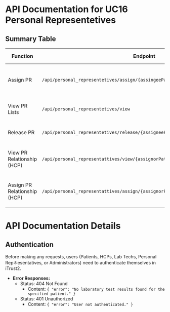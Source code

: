 # API Documentation for UC16 Personal Representetives

## Summary Table

| Function | Endpoint | Method | Request Payload | Success Response | Error Responses |
|----------|----------|--------|------------------|-------------------|-----------------|
| Assign PR | `/api/personal_representetives/assign/{assingeePatientMID}` | `POST` | `assigneePatientMID` (String) | `200 OK` - Success Message | `400 Bad Request` - Missing or incorrect information |
| View PR Lists | `/api/personal_representetives/view` | `GET` |  | `200 OK` - Patients list | `404 Not Found` - PR list not found |
| Release PR | `/api/personal_representetives/release/{assigneePatientMID}` | `POST` | `assigneePatientMID` (String) | `200 OK` - Patients Date list | `404 Not Found` - PR not found |
| View PR Relationship (HCP) | `/api/personal_representattives/view/{assignorPatientMID}/{assigneePatientMID}` | `GET` | `assignorPatientMID` (String), `assigneePatientMID` (String) | `200 OK` - Success Message | `400 Bad Request` - Missing or incorrect information |
| Assign PR Relationship (HCP) | `/api/personal_representattives/assign/{assignorPatientMID}/{assigneePatientMID}` | `POST` | `assignorPatientMID` (String), `assigneePatientMID` (String) | `200 OK` - Success Message | `400 Bad Request` - Missing or incorrect information |

# API Documentation Details

## Authentication

Before making any requests, users (Patients, HCPs, Lab Techs, Personal Repㅎesentatives, or Administrators) need to authenticate themselves in iTrust2.

<!-- ## 1. Order Laboratory Tests (S1)

- **Endpoint:** `/api/lab_tests/order`
- **Method:** `POST`
- **Request Payload:**
  - Parameters:
    - `patientMID` (String): MID (username) of the patient.
    - `testName` (String): Name of the laboratory test (Up to 250 alphanumeric characters).
    - `labName` (String): Name of the lab (Up to 250 alphanumeric characters).
    - `instructions` (String): Special instructions for the test (Up to 500 characters).

- **Success Response:**
  - Status: 200 OK
  - Content: `{ "message": "Laboratory tests ordered successfully." }`

- **Error Responses:**
  - Status: 400 Bad Request
    - Content: `{ "error": "Missing or incorrect information. Please check your request." }`
  - Status: 401 Unauthorized
    - Content: `{ "error": "User not authenticated." }`

## 2. Process and Record Test Results (S2)

- **Endpoint:** `/api/lab_tests/record_results`
- **Method:** `POST`
- **Request Payload:**
  - Parameters:
    - `patientMID` (String): MID (username) of the patient.
    - `testName` (String): Name of the laboratory test (Up to 250 alphanumeric characters).
    - `labName` (String): Name of the lab (Up to 250 alphanumeric characters).
    - `results` (String): Test results (Alphanumeric, up to 500 characters).
    - `notes` (String): Additional notes or observations (Up to 500 characters).

- **Success Response:**
  - Status: 200 OK
  - Content: `{ "message": "Laboratory test results recorded successfully." }`

- **Error Responses:**
  - Status: 400 Bad Request
    - Content: `{ "error": "Missing or incorrect information. Please check your request." }`
  - Status: 401 Unauthorized
    - Content: `{ "error": "User not authenticated." }`

## 3. View Laboratory Test Results (S3)

- **Endpoint:** `/api/lab_tests/view_results/{patientMID}`
- **Method:** `GET`
- **Request Parameters:**
  - `patientMID` (String): MID (username) of the patient.

- **Success Response:**
  - Status: 200 OK
  - Content:
    ```json
    {
      "testResults": [
        {
          "testName": "Blood Test",
          "labName": "Central Lab",
          "results": "Normal",
          "notes": "No abnormalities detected."
        },
        // ... other test results
      ]
    }
    ``` -->

- **Error Responses:**
  - Status: 404 Not Found
    - Content: `{ "error": "No laboratory test results found for the specified patient." }`
  - Status: 401 Unauthorized
    - Content: `{ "error": "User not authenticated." }`
